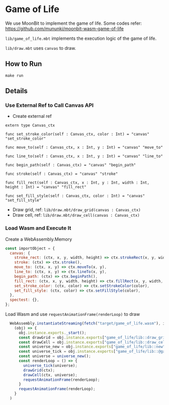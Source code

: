 # Game of Life
We use MoonBit to implement the game of life. Some codes refer: https://github.com/mununki/moonbit-wasm-game-of-life

`lib/game_of_life.mbt` implements the execution logic of the game of life.

`lib/draw.mbt` uses `canvas` to draw.

## How to Run
```
make run
```
## Details

### Use External Ref to Call Canvas API
* Create external ref
```
extern type Canvas_ctx

func set_stroke_color(self : Canvas_ctx, color : Int) = "canvas" "set_stroke_color"

func move_to(self : Canvas_ctx, x : Int, y : Int) = "canvas" "move_to"

func line_to(self : Canvas_ctx, x : Int, y : Int) = "canvas" "line_to"

func begin_path(self : Canvas_ctx) = "canvas" "begin_path"

func stroke(self : Canvas_ctx) = "canvas" "stroke"

func fill_rect(self : Canvas_ctx, x : Int, y : Int, width : Int, height : Int) = "canvas" "fill_rect"

func set_fill_style(self : Canvas_ctx, color : Int) = "canvas" "set_fill_style"
```
* Draw grid, ref: `lib/draw.mbt/draw_grid(canvas : Canvas_ctx)`
* Draw cell, ref: `lib/draw.mbt/draw_cell(canvas : Canvas_ctx)`
### Load Wasm and Execute It
Create a WebAssembly.Memory
```javascript
const importObject = {
  canvas: {
    stroke_rect: (ctx, x, y, width, height) => ctx.strokeRect(x, y, width, height),
    stroke: (ctx) => ctx.stroke(),
    move_to: (ctx, x, y) => ctx.moveTo(x, y),
    line_to: (ctx, x, y) => ctx.lineTo(x, y),
    begin_path: (ctx) => ctx.beginPath(),
    fill_rect: (ctx, x, y, width, height) => ctx.fillRect(x, y, width, height),
    set_stroke_color: (ctx, color) => ctx.setStrokeColor(color),
    set_fill_style: (ctx, color) => ctx.setFillStyle(color),
  },
  spectest: {},
};
```
Load Wasm and use `requestAnimationFrame(renderLoop)` to draw
```javascript
  WebAssembly.instantiateStreaming(fetch("target/game_of_life.wasm"), importObject).then(
    (obj) => {
      obj.instance.exports._start();
      const drawGrid = obj.instance.exports["game_of_life/lib::draw_grid"];
      const drawCell = obj.instance.exports["game_of_life/lib::draw_cell"];
      const universe_new = obj.instance.exports["game_of_life/lib::new"];
      const universe_tick = obj.instance.exports["game_of_life/lib::@game_of_life/lib.Universe::tick"];
      const universe = universe_new();
      const renderLoop = () => {
        universe_tick(universe);
        drawGrid(ctx);
        drawCell(ctx, universe);
        requestAnimationFrame(renderLoop);
      }
      requestAnimationFrame(renderLoop);
    }
  )
```